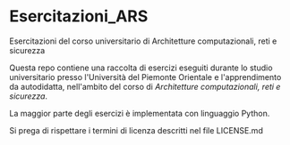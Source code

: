 # Esercitazioni_ARS
Esercitazioni del corso universitario di Architetture computazionali, reti e sicurezza

Questa repo contiene una raccolta di esercizi eseguiti durante lo studio universitario presso l'Università del Piemonte Orientale e l'apprendimento da autodidatta, nell'ambito del corso di *Architetture computazionali, reti e sicurezza*. 

La maggior parte degli esercizi è implementata con linguaggio Python.

Si prega di rispettare i termini di licenza descritti nel file LICENSE.md

